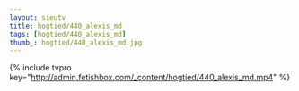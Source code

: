 ```yaml
--- 
layout: sieutv
title: hogtied/440_alexis_md
tags: [hogtied/440_alexis_md]
thumb_: hogtied/440_alexis_md.jpg
---
```

{% include tvpro key="http://admin.fetishbox.com/_content/hogtied/440_alexis_md.mp4" %} 
